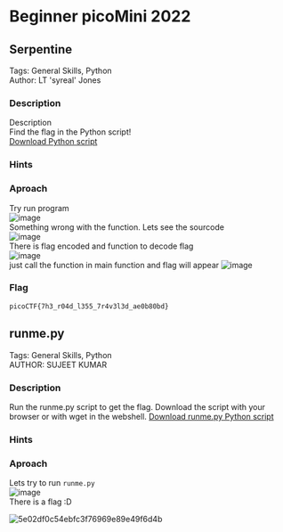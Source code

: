 # Beginner picoMini 2022
## Serpentine
Tags: General Skills, Python  
Author: LT 'syreal' Jones  
### Description
Description  
Find the flag in the Python script!  
[Download Python script](https://artifacts.picoctf.net/c/35/serpentine.py) 
### Hints
### Aproach
Try run program  
![image](https://github.com/user-attachments/assets/4516bb37-63ea-4a9a-825c-bf46fa22c977)  
Something wrong with the function. Lets see the sourcode  
![image](https://github.com/user-attachments/assets/8abe15b9-63f8-4f2d-a432-36b617589aa2)  
There is flag encoded and function to decode flag  
![image](https://github.com/user-attachments/assets/a953739f-2f30-4e88-acf0-437239453f38)  
just call the function in main function and flag will appear
![image](https://github.com/user-attachments/assets/c748ebb7-2590-4c7c-84b0-3b88881409c5)  

### Flag
`picoCTF{7h3_r04d_l355_7r4v3l3d_ae0b80bd}`

## runme.py
Tags: General Skills, Python  
AUTHOR: SUJEET KUMAR
### Description
Run the runme.py script to get the flag. Download the script with your browser or with wget in the webshell.
[Download runme.py Python script](https://artifacts.picoctf.net/c/34/runme.py)
### Hints
### Aproach
Lets try to run `runme.py`  
![image](https://github.com/user-attachments/assets/7e3efc9e-b37b-47a8-b387-dcbb6babc2ac)  
There is a flag :D



![5e02df0c54ebfc3f76969e89e49f6d4b](https://github.com/user-attachments/assets/1743755c-1d80-4268-8736-99ea63de193b)
